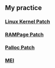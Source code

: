 ## My practice

### [Linux Kernel Patch](https://git.kernel.org/pub/scm/linux/kernel/git/next/linux-next.git/log/?h=next-20190118&qt=grep&q=Wang+Xiaoqiang)

### [RAMPage Patch](https://github.com/schirmeier/rampage/commits?author=wangxiaoq)

### [Palloc Patch](https://github.com/heechul/palloc/commits?author=wangxiaoq)

### [MEI](https://github.com/wangxiaoq/MEI)
